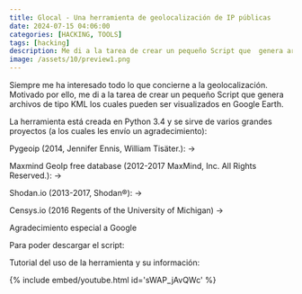 ```yaml
---
title: Glocal - Una herramienta de geolocalización de IP públicas
date: 2024-07-15 04:06:00 
categories: [HACKING, TOOLS]
tags: [hacking]
description: Me di a la tarea de crear un pequeño Script que  genera archivos de tipo KML los cuales pueden ser visualizados en Google Earth.
image: /assets/10/preview1.png
---
```




Siempre me ha interesado todo lo que concierne a la geolocalización. Motivado por ello, me di a la tarea de crear un pequeño Script que  genera archivos de tipo KML los cuales pueden ser visualizados en Google Earth.

La herramienta está creada en Python 3.4 y se sirve de varios grandes proyectos (a los cuales les envío un agradecimiento):

Pygeoip (2014, Jennifer Ennis, William Tisäter.): ->

Maxmind GeoIp free database (2012-2017 MaxMind, Inc. All Rights Reserved.): -> 


Shodan.io (2013-2017, Shodan®): ->


Censys.io (2016 Regents of the University of Michigan) -> 


Agradecimiento especial a Google

Para poder descargar el script:


Tutorial del uso de la herramienta y su información:

{% include embed/youtube.html id='sWAP_jAvQWc' %}
